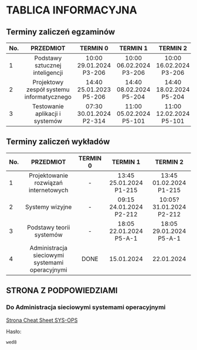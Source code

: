 # TABLICA INFORMACYJNA
## Terminy zaliczeń egzaminów
No.| PRZEDMIOT | TERMIN 0 | TERMIN 1 | TERMIN 2
---|:---:|:---:|:---:|:---:
1  |Podstawy sztucznej inteligencji| 10:00 29.01.2024 P3-206 | 10:00 06.02.2024 P3-206 | 10:00 16.02.2024 P3-206
2  |Projektowy zespół systemu informatycznego| 14:40 25.01.2023 P5-206 | 14:40 08.02.2024 P5-204 | 14:40 18.02.2024 P5-204
3  |Testowanie aplikacji i systemów| 07:30 30.01.2024 P2-314 | 11:00 05.02.2024 P5-101 | 11:00 12.02.2024 P5-101
## Terminy zaliczeń wykładów
No.| PRZEDMIOT | TERMIN 0 | TERMIN 1 | TERMIN 2
---|:---:|:---:|:---:|:---:
1  |Projektowanie rozwiązań internetowych| - | 13:45 25.01.2024 P1-215 | 13:45 01.02.2024 P1-215
2  |Systemy wizyjne| - | 09:15 24.01.2024 P2-212 | 10:05? 31.01.2024 P2-212
3  |Podstawy teorii systemów| - | 18:05 22.01.2024 P5-A-1 | 18:05 29.01.2024 P5-A-1
4  |Administracja sieciowymi systemami operacyjnymi| DONE | 15.01.2024 | 22.01.2024

## STRONA Z PODPOWIEDZIAMI
### Do Administracja sieciowymi systemami operacyjnymi
[Strona Cheat Sheet SYS-OPS](https://week-end-development.github.io/WED/sys-ops.html)

Hasło:
```txt
wed8
```
